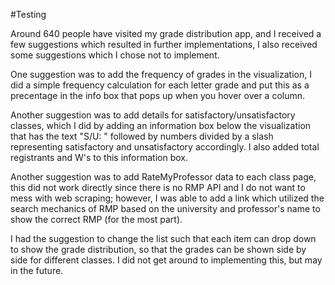 #Testing

Around 640 people have visited my grade distribution app, and I received a few suggestions which resulted in further implementations, I also received some suggestions which I chose not to implement.

One suggestion was to add the frequency of grades in the visualization, I did a simple frequency calculation for each letter grade and put this as a precentage in the info box that pops up when you hover over a column.

Another suggestion was to add details for satisfactory/unsatisfactory classes, which I did by adding an information box below the visualization that has the text "S/U: " followed by numbers divided by a slash representing satisfactory and unsatisfactory accordingly. I also added total registrants and W's to this information box.

Another suggestion was to add RateMyProfessor data to each class page, this did not work directly since there is no RMP API and I do not want to mess with web scraping; however, I was able to add a link which utilized the search mechanics of RMP based on the university and professor's name to show the correct RMP (for the most part).

I had the suggestion to change the list such that each item can drop down to show the grade distribution, so that the grades can be shown side by side for different classes. I did not get around to implementing this, but may in the future.